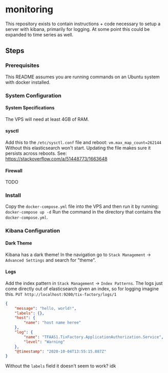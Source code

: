 # monitoring
This repository exists to contain instructions + code necessary to setup a server with kibana, primarily for logging.
At some point this could be expanded to time series as well.

## Steps
### Prerequisites
This README assumes you are running commands on an Ubuntu system with docker installed.

### System Configuration
#### System Specifications
The VPS will need at least 4GB of RAM.

#### sysctl
Add this to the `/etc/sysctl.conf` file and reboot: `vm.max_map_count=262144`
Without this elasticsearch won't start. Updating the file makes sure it persists across reboots.
See: https://stackoverflow.com/a/51448773/1663648

#### Firewall
TODO

### Install
Copy the `docker-compose.yml` file into the VPS and then run it by running: `docker-compose up -d`
Run the command in the directory that contains the `docker-compose.yml`. 

### Kibana Configuration
#### Dark Theme
Kibana has a dark theme! In the navigation go to `Stack Management` -> `Advanced Settings` and search for "theme".

#### Logs
Add the index pattern in `Stack Management` -> `Index Patterns`.
The logs just come directly out of elasticsearch given an index, so for logging imagine this.
`PUT http://localhost:9200/tix-factory/logs/1`
```json
{
    "message": "hello, world!",
    "labels": {},
    "host": {
        "name": "host name heree"
    },
    "log": {
        "name": "TFAAS1.TixFactory.ApplicationAuthorization.Service",
        "level": "Warning"
    },
    "@timestamp": "2020-10-04T13:55:15.887Z"
}
```

Without the `labels` field it doesn't seem to work? idk